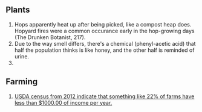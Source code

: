 ## Plants
1. Hops apparently heat up after being picked, like a compost heap does. Hopyard fires were a common occurance early in the hop-growing days (The Drunken Botanist, 217).
1. Due to the way smell differs, there's a chemical (phenyl-acetic acid) that half the population thinks is like honey, and the other half is reminded of urine.
1.

## Farming
1. [USDA census from 2012 indicate that something like 22% of farms have less than $1000.00 of income per year.](https://twitter.com/SarahTaber_bww/status/1128445471658319872)
